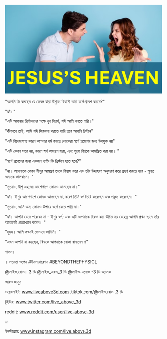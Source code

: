 ![Video cover image](../cover2.jpg "cover photo")

"আপনি কি বলছেন যে কেবল যারা যীশুতে বিশ্বাসী তারা স্বর্গে প্রবেশ করবে?"

"হ্যাঁ।"

"এটি আপনার খ্রিস্টানদের পক্ষে খুব বিচার্য, যদি আমি বলতে পারি।"

"কীভাবে তাই, আমি যদি জিজ্ঞাসা করতে পারি তবে আপনি খ্রিস্টান"

"এটি বিচারযোগ্য কারণ আপনার ধর্ম বলছে লোকেরা স্বর্গে প্রবেশের জন্য উপযুক্ত নয়"

"এটি কেবল সত্য নয়, কারণ স্বর্গ আমন্ত্রণ দ্বারা, এবং পুরো বিশ্বকে আমন্ত্রিত করা হয়। "

"স্বর্গে প্রবেশের জন্য একজন ব্যক্তি কি খ্রিস্টান হতে হবে?"

"না। আপনাকে কেবল যীশুর আমন্ত্রণ তাকে বিশ্বাস করে এবং তাঁর উদাহরণ অনুসরণ করে গ্রহণ করতে হবে - মূলত অন্যকে ভালবাসে। "

"সুতরাং, যীশু এহনের আশেপাশে কোনও আসছেন না।"

"হ্যাঁ। যীশুর আশেপাশে কোনও আসছেন না, কারণ তিনি স্বর্গ তৈরি করেছেন এবং প্রস্তুত করেছেন। ”

"সুতরাং, আমি অন্য কোনও উপায়ে স্বর্গে যেতে পারি না।"

"হ্যাঁ। আপনি যেতে পারবেন না - যীশুর স্বর্গ; এবং এটি আপনাকে বিরক্ত করা উচিত নয় যেহেতু আপনি প্রথম স্থানে তাঁর আমন্ত্রণটি প্রত্যাখ্যান করেন। "

"হুমম। আমি কখনই সেভাবে ভাবিনি। ”

"এখন আপনি যা করছেন, বিশ্বকে আপনাকে বোকা বানাবেন না"

শালম।

। সত্যতা ওপেন #ইনসায়ারেশন #BEYONDTHEPHYSICL

@লাইভ.বোভ। 3 ডি @লাইভ_এবভ_3 ডি @লাইভ-এবোভ -3 ডি অ্যালক

আরও জানুন

ওয়েবসাইট: www.liveabove3d.com .tiktok.com/@লাইভ.বোভ .3 ডি

টুইটার: www.twitter.com/live_above_3d

reddit: www.reddit.com/user/live-above-3d

~

ইনস্টাগ্রাম: www.instagram.com/live.above.3d